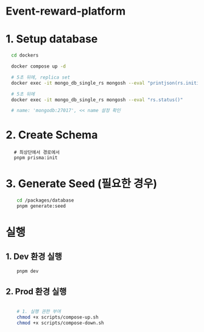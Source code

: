 # Event-reward-platform

# 1. Setup database

```bash
  cd dockers

```

```bash
  docker compose up -d
```

```bash
  # 5초 뒤에, replica set
  docker exec -it mongo_db_single_rs mongosh --eval "printjson(rs.initiate({ _id: 'rs0', members: [ { _id: 0, host: 'mongodb:27017' } ] }))"

  # 5초 뒤에 
  docker exec -it mongo_db_single_rs mongosh --eval "rs.status()"

  # name: 'mongodb:27017', << name 설정 확인

```

# 2. Create Schema
```
   # 최상단에서 경로에서
   pnpm prisma:init
```

# 3. Generate Seed (필요한 경우)

```bash
    cd /packages/database
    pnpm generate:seed
```


# 실행

## 1. Dev 환경 실행

```bash
    pnpm dev
```


## 2. Prod 환경 실행

```bash
    
    # 1. 실행 권한 부여
    chmod +x scripts/compose-up.sh
    chmod +x scripts/compose-down.sh
    

```
